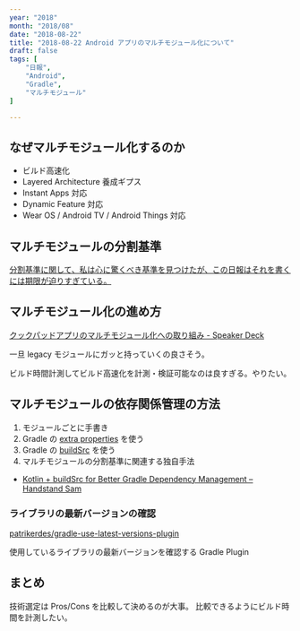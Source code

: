 ```yaml
---
year: "2018"
month: "2018/08"
date: "2018-08-22"
title: "2018-08-22 Android アプリのマルチモジュール化について"
draft: false
tags: [
    "日報",
    "Android",
    "Gradle",
    "マルチモジュール"
]

---
```


## なぜマルチモジュール化するのか

- ビルド高速化
- Layered Architecture 養成ギプス
- Instant Apps 対応
- Dynamic Feature 対応
- Wear OS / Android TV / Android Things 対応

## マルチモジュールの分割基準

[分割基準に関して、私は心に驚くべき基準を見つけたが、この日報はそれを書くには期限が迫りすぎている。](https://ja.wikipedia.org/wiki/%E3%83%95%E3%82%A7%E3%83%AB%E3%83%9E%E3%83%BC%E3%81%AE%E6%9C%80%E7%B5%82%E5%AE%9A%E7%90%86#%E6%A6%82%E7%95%A5)

## マルチモジュール化の進め方

[クックパッドアプリのマルチモジュール化への取り組み \- Speaker Deck](https://speakerdeck.com/nein37/kutukupatudoapurifalsemarutimoziyuruhua-hefalsequ-rizu-mi)

一旦 legacy モジュールにガッと持っていくの良さそう。

ビルド時間計測してビルド高速化を計測・検証可能なのは良すぎる。やりたい。

## マルチモジュールの依存関係管理の方法

1. モジュールごとに手書き
2. Gradle の [extra properties](https://developer.android.com/studio/build/gradle-tips#configure-project-wide-properties) を使う
3. Gradle の [buildSrc](https://docs.gradle.org/current/userguide/organizing_gradle_projects.html#sec:build_sources) を使う
4. マルチモジュールの分割基準に関連する独自手法

- [Kotlin \+ buildSrc for Better Gradle Dependency Management – Handstand Sam](https://handstandsam.com/2018/02/11/kotlin-buildsrc-for-better-gradle-dependency-management/)

### ライブラリの最新バージョンの確認

[patrikerdes/gradle\-use\-latest\-versions\-plugin](https://github.com/patrikerdes/gradle-use-latest-versions-plugin)

使用しているライブラリの最新バージョンを確認する Gradle Plugin

## まとめ

技術選定は Pros/Cons を比較して決めるのが大事。
比較できるようにビルド時間を計測したい。
